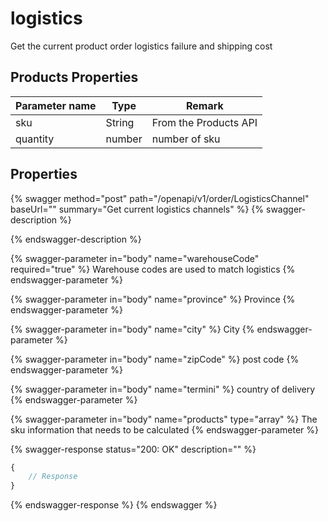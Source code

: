 # logistics

Get the current product order logistics failure and shipping cost

## Products Properties <a href="#response-parameter" id="response-parameter"></a>

| Parameter name | Type   | Remark                |
| -------------- | ------ | --------------------- |
| sku            | String | From the Products API |
| quantity       | number | number of sku         |

## &#x20;Properties <a href="#response-parameter" id="response-parameter"></a>

{% swagger method="post" path="/openapi/v1/order/LogisticsChannel" baseUrl="" summary="Get current logistics channels" %}
{% swagger-description %}

{% endswagger-description %}

{% swagger-parameter in="body" name="warehouseCode" required="true" %}
Warehouse codes are used to match logistics
{% endswagger-parameter %}

{% swagger-parameter in="body" name="province" %}
Province
{% endswagger-parameter %}

{% swagger-parameter in="body" name="city" %}
City
{% endswagger-parameter %}

{% swagger-parameter in="body" name="zipCode" %}
post code
{% endswagger-parameter %}

{% swagger-parameter in="body" name="termini" %}
country of delivery
{% endswagger-parameter %}

{% swagger-parameter in="body" name="products" type="array" %}
The sku information that needs to be calculated
{% endswagger-parameter %}

{% swagger-response status="200: OK" description="" %}
```javascript
{
    // Response
}
```
{% endswagger-response %}
{% endswagger %}
